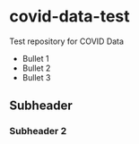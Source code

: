 # covid-data-test
Test repository for COVID Data

* Bullet 1
* Bullet 2 
* Bullet 3

## Subheader
### Subheader 2
